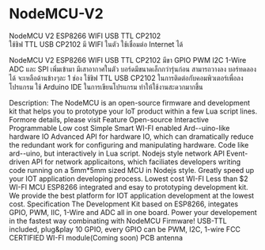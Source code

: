 # NodeMCU-V2
NodeMCU V2 ESP8266 WIFI USB TTL CP2102  
ใช้ชิฟ TTL USB CP2102 มี WIFI ในตัว ใช้เชื่อมต่อ Internet ได้

NodeMCU V2 ESP8266 WIFI USB TTL CP2102  มีขา GPIO PWM I2C 1-Wire ADC และ SPI เพิ่มเข้ามา มีเสาอากาศในตัว บอร์ดมีขนาดเล็กกว่ารุ่นก่อน สามารถวางลง บอร์ทดลองได้ จะเหลือด้านข้างๆละ 1 ช่อง ใช้ชิฟ TTL USB CP2102 ในการติดต่อกับคอมพิวเตอร์เพื่อลงโปรแกรม ใช้ Arduino IDE ในการเขียนโปรแกรม ทำให้ใช้งานสะดวกมากขึ้น

Description:
The NodeMCU is an open-source firmware and development kit that helps you to prototype your IoT product within a few Lua script lines. Formore details, please visit 
Feature
Open-source
Interactive
Programmable
Low cost
Simple
Smart
WI-FI enabled
Ard--uino-like hardware IO
Advanced API for hardware IO, which can dramatically reduce the redundant work for configuring and manipulating hardware.
Code like ard--uino, but interactively in Lua script.
Nodejs style network API
Event-driven API for network applicaitons, which faciliates developers writing code running on a 5mm*5mm sized MCU in Nodejs style.
Greatly speed up your IOT application developing process.
Lowest cost WI-FI
Less than $2 WI-FI MCU ESP8266 integrated and esay to prototyping development kit.
We provide the best platform for IOT application development at the lowest cost.
Specification
The Development Kit based on ESP8266, integates GPIO, PWM, IIC, 1-Wire and ADC all in one board.
Power your developement in the fastest way combinating with NodeMCU Firmware!
USB-TTL included, plug&play
10 GPIO, every GPIO can be PWM, I2C, 1-wire
FCC CERTIFIED WI-FI module(Coming soon)
PCB antenna


